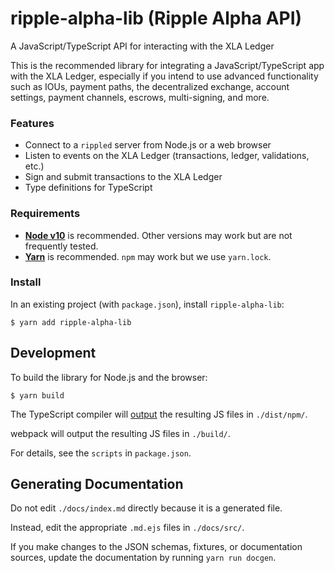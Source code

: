 # ripple-alpha-lib (Ripple Alpha API)

A JavaScript/TypeScript API for interacting with the XLA Ledger

This is the recommended library for integrating a JavaScript/TypeScript app with the XLA Ledger, especially if you intend to use advanced functionality such as IOUs, payment paths, the decentralized exchange, account settings, payment channels, escrows, multi-signing, and more.

### Features

+ Connect to a `rippled` server from Node.js or a web browser
+ Listen to events on the XLA Ledger (transactions, ledger, validations, etc.)
+ Sign and submit transactions to the XLA Ledger
+ Type definitions for TypeScript

### Requirements

+ **[Node v10](https://nodejs.org/)** is recommended. Other versions may work but are not frequently tested.
+ **[Yarn](https://yarnpkg.com/)** is recommended. `npm` may work but we use `yarn.lock`.

### Install

In an existing project (with `package.json`), install `ripple-alpha-lib`:
```
$ yarn add ripple-alpha-lib
```

## Development

To build the library for Node.js and the browser:
```
$ yarn build
```

The TypeScript compiler will [output](./tsconfig.json#L7) the resulting JS files in `./dist/npm/`.

webpack will output the resulting JS files in `./build/`.

For details, see the `scripts` in `package.json`.

## Generating Documentation

Do not edit `./docs/index.md` directly because it is a generated file.

Instead, edit the appropriate `.md.ejs` files in `./docs/src/`.

If you make changes to the JSON schemas, fixtures, or documentation sources, update the documentation by running `yarn run docgen`.